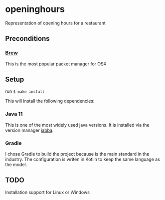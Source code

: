 # openinghours

Representation of opening hours for a restaurant

## Preconditions

### [Brew](https://brew.sh/)

This is the most popular packet manager for OSX

## Setup

run `$ make install`

This will install the following dependencies:

### Java 11
This is one of the most widely used java versions. It is installed via the version manager [jabba](https://github.com/shyiko/jabba).

### Gradle
I chose Gradle to build the project because is the main standard in the industry. 
The configuration is writen in Kotlin to keep the same language as the model.


## TODO
Installation support for Linux or Windows